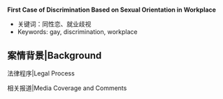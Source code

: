 # 

**First Case of Discrimination Based on Sexual Orientation in Workplace**

- 关键词：同性恋、就业歧视
- Keywords: gay, discrimination, workplace

<!-- more -->

## 案情背景|Background

法律程序|Legal Process



相关报道|Media Coverage and Comments